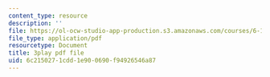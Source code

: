 ```yaml
---
content_type: resource
description: ''
file: https://ol-ocw-studio-app-production.s3.amazonaws.com/courses/6-189-multicore-programming-primer-january-iap-2007/6c2150271cdd1e900690f94926546a87_e2WwaVi6VwA.pdf
file_type: application/pdf
resourcetype: Document
title: 3play pdf file
uid: 6c215027-1cdd-1e90-0690-f94926546a87
---
```

